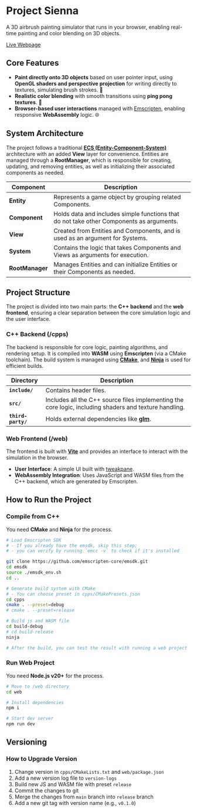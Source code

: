 # Project Sienna

A 3D airbrush painting simulator that runs in your browser, enabling real-time painting and color blending on 3D objects.

[Live Webpage](https://project-sienna.coloroflight.dev/)

## Core Features

- **Paint directly onto 3D objects** based on user pointer input, using **OpenGL shaders and perspective projection** for writing directly to textures, simulating brush strokes. 🎨
- **Realistic color blending** with smooth transitions using **ping pong textures**. 🌈
- **Browser-based user interactions** managed with [Emscripten](https://emscripten.org/), enabling responsive **WebAssembly** logic. 🌐

## System Architecture

The project follows a traditional **[ECS (Entity-Component-System)](https://en.wikipedia.org/wiki/Entity_component_system)** architecture with an added **View** layer for convenience. Entities are managed through a **RootManager**, which is responsible for creating, updating, and removing entities, as well as initializing their associated components as needed.

| **Component**   | **Description**                                                                          |
| --------------- | ---------------------------------------------------------------------------------------- |
| **Entity**      | Represents a game object by grouping related Components.                                 |
| **Component**   | Holds data and includes simple functions that do not take other Components as arguments. |
| **View**        | Created from Entities and Components, and is used as an argument for Systems.            |
| **System**      | Contains the logic that takes Components and Views as arguments for execution.           |
| **RootManager** | Manages Entities and can initialize Entities or their Components as needed.              |

## Project Structure

The project is divided into two main parts: the **C++ backend** and the **web frontend**, ensuring a clear separation between the core simulation logic and the user interface.

### C++ Backend (/cpps)

The backend is responsible for core logic, painting algorithms, and rendering setup. It is compiled into **WASM** using **Emscripten** (via a CMake toolchain). The build system is managed using **[CMake](https://cmake.org/)**, and **[Ninja](https://ninja-build.org/)** is used for efficient builds.

| **Directory**      | **Description**                                                                                        |
| ------------------ | ------------------------------------------------------------------------------------------------------ |
| **`include/`**     | Contains header files.                                                                                 |
| **`src/`**         | Includes all the C++ source files implementing the core logic, including shaders and texture handling. |
| **`third-party/`** | Holds external dependencies like **[glm](https://github.com/g-truc/glm)**.                             |

### Web Frontend (/web)

The frontend is built with **[Vite](https://vitejs.dev/)** and provides an interface to interact with the simulation in the browser.

- **User Interface**: A simple UI built with [tweakpane](https://tweakpane.github.io/docs/).
- **WebAssembly Integration**: Uses JavaScript and WASM files from the C++ backend, which are generated by Emscripten.

## How to Run the Project

### Compile from C++

You need **CMake** and **Ninja** for the process.

```zsh
# Load Emscripten SDK
# - If you already have the emsdk, skip this step;
# - you can verify by running `emcc -v` to check if it's installed

git clone https://github.com/emscripten-core/emsdk.git
cd emsdk
source ./emsdk_env.sh
cd ..

# Generate build system with CMake
# - You can choose preset in cpps/CMakePresets.json
cd cpps
cmake . --preset=debug
# cmake . --preset=release

# Build js and WASM file
cd build-debug
# cd build-release
ninja

# After the build, you can test the result with running a web project
```

### Run Web Project

You need **Node.js v20+** for the process.

```zsh
# Move to /web directory
cd web

# Install dependencies
npm i

# Start dev server
npm run dev
```

## Versioning

### How to Upgrade Version

1. Change version in `cpps/CMakeLists.txt` and `web/package.json`
2. Add a new version log file to `version-logs`
3. Build new JS and WASM file with preset `release`
4. Commit the changes to git
5. Merge the changes from `main` branch into `release` branch
6. Add a new git tag with version name (e.g., `v0.1.0`)
